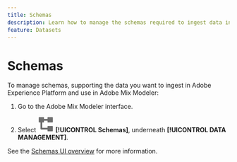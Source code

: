 ```yaml
---
title: Schemas
description: Learn how to manage the schemas required to ingest data into Adobe Mix Modeler.
feature: Datasets
---
```


# Schemas

To manage schemas, supporting the data you want to ingest in Adobe Experience Platform and use in Adobe Mix Modeler:

1. Go to the Adobe Mix Modeler interface.

1. Select ![Schemas](../assets/icons/Schemas.svg) **[!UICONTROL Schemas]**, underneath **[!UICONTROL DATA MANAGEMENT]**. 

See the [Schemas UI overview](https://experienceleague.adobe.com/docs/experience-platform/xdm/ui/overview.html?lang=en) for more information.
